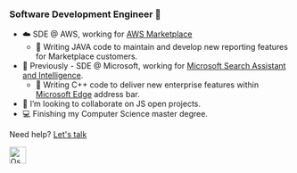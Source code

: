 ### Software Development Engineer 👋

- ☁️ SDE @ AWS, working for [AWS Marketplace](https://aws.amazon.com/marketplace) 
  * 📑 Writing JAVA code to maintain and develop new reporting features for Marketplace customers. 
- 🔭 Previously - SDE @ Microsoft, working for [Microsoft Search Assistant and Intelligence](https://www.microsoft.com/en-us/research/group/msai/). 
  * 🌱 Writing C++ code to deliver new enterprise features within [Microsoft Edge](https://www.microsoft.com/es-es/edge/home?form=MA13FJ) address bar.
- 👯 I’m looking to collaborate on JS open projects.
- 💻 Finishing my Computer Science master degree. 

Need help? [Let's talk](https://superpeer.com/oscarrodar)

<a href="https://dev.to/oscarrodar">
  <img src="https://d2fltix0v2e0sb.cloudfront.net/dev-badge.svg" alt="Oscar Rodriguez Arroyo's DEV Community Profile" height="30" width="30">
</a>
